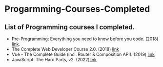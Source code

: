 # Progarmming-Courses-Completed
## List of Programming courses I completed.
- Pre-Programming: Everything you need to know before you code. (2018) [link](https://www.udemy.com/course/pre-programming-everything-you-need-to-know-before-you-code/?utm_source=adwords&utm_medium=udemyads&utm_campaign=WebDevelopment_v.PROF_la.EN_cc.ROW_ti.8322&utm_content=deal4584&utm_term=_._ag_80385735315_._ad_535397279733_._kw__._de_c_._dm__._pl__._ti_dsa-774930035449_._li_9077005_._pd__._&matchtype=&gclid=Cj0KCQiArt6PBhCoARIsAMF5wagVRk-y2FAqBstIGqMNMN887LRoJIJput-j1LmTarzhKdopnCNftZMaAjrCEALw_wcB).
- The Complete Web Developer Course 2.0. (2018) [link](https://www.udemy.com/course/the-complete-web-developer-course-2/)
- Vue - The Complete Guide (incl. Router & Composition API). (2019) [link](https://www.udemy.com/course/vuejs-2-the-complete-guide/)
- JavaScript: The Hard Parts, v2. (2022)[link](https://frontendmasters.com/courses/javascript-hard-parts-v2/)
